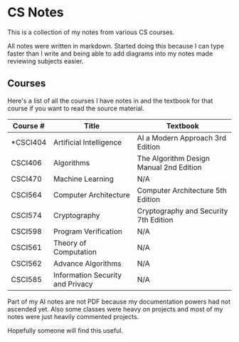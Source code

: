 # CS Notes

This is a collection of my notes from various CS courses. 

All notes were written in markdown. Started doing this because I can type faster than I write and being able to add diagrams into my notes made reviewing subjects easier. 

## Courses

Here's a list of all the courses I have notes in and the textbook for that course if you want to read the source material. 

| Course # | Title                               | Textbook                                 |
|----------|-------------------------------------|------------------------------------------|
|\*CSCI404 | Artificial Intelligence             | AI a Modern Approach 3rd Edition         |
| CSCI406  | Algorithms                          | The Algorithm Design Manual 2nd Edition  |
| CSCI470  | Machine Learning                    | N/A                                      |
| CSCI564  | Computer Architecture               | Computer Architecture 5th Edition        | 
| CSCI574  | Cryptography                        | Cryptography and Security 7th Edition    |
| CSCI598  | Program Verification                | N/A                                      |
| CSCI561  | Theory of Computation               | N/A                                      |
| CSCI562  | Advance Algorithms                  | N/A                                      | 
| CSCI585  | Information Security and Privacy    | N/A                                      |

Part of my AI notes are not PDF because my documentation powers had not ascended yet. Also some classes were heavy on projects and most of my notes were just heavily commented projects. 

Hopefully someone will find this useful. 
